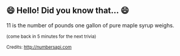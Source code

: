 ## 😄 Hello! Did you know that... 😄
11 is the number of pounds one gallon of pure maple syrup weighs.

<sup>(come back in 5 minutes for the next trivia)</sup>


<sup>Credits: http://numbersapi.com</sup>
